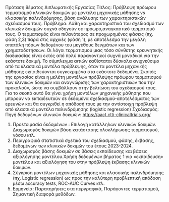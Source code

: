 Πρόταση θέματος Διπλωματικής Εργασίας 
Τίτλος:
Πρόβλεψη πρόωρου τερματισμού κλινικών δοκιμών με μοντέλα μηχανικής μάθησης vs κλασσικής παλινδρόμησης, βάση ανάλυσης των χαρακτηριστικών σχεδιασμού τους.
Πρόβλημα:
Λάθη και χαρακτηριστικά του σχεδιασμό των κλινικών δοκιμών συχνά οδηγούν σε πρόωρο,αναγκαστικό τερματισμό τους. Ο τερματισμός είναι πιθανότερος σε προχωρημένες φάσεις (πχ. φάση 2,3) παρά στις αρχικές (φάση 1), με αποτέλεσμα την μεγάλη σπατάλη πόρων δεδομένου του μεγέθους δειγμάτων και των χρηματοδοτήσεων.
Οι λόγοι τερματισμού μιας τόσο σύνθετης ερευνητικής διαδικασίας είναι εκτός από πολύ παραγοντικοί συχνά  μοναδικοί για την εκάστοτε δοκιμή. Το σύμπλεγμα αιτιών καθίσταται δύσκολα ανιχνεύσιμο από τα κλασσικά μοντέλα πρόβλεψης, όταν τα μοντέλα μηχανικής μάθησης εκπαιδεύονται συγκεκριμένα στα εκάστοτε δεδομένα.
Σκοπός της εργασίας είναι η μελέτη μοντέλων πρόβλεψης πρόωρου τερματισμού των κλινικών δοκιμών και αναγνώρισης των χαρακτηριστικών που την προκαλούν, ώστε να συμβάλλουν στην βελτίωση του σχεδιασμού τους.  Για το σκοπό αυτό θα γίνει χρήση μοντέλων μηχανικής μάθησης  που μπορούν να εκπαιδευτούν σε δεδομένα σχεδιασμού-αποτελέσματος των ερευνών και θα συγκριθεί η απόδοσή τους με την αντίστοιχη πρόβλεψη από κλασσικά μοντέλα παλινδρόμησης (logistic regression)
Σχεδιασμός: 
Πηγή δεδομένων κλινικών δοκιμών: https://aact.ctti-clinicaltrials.org/ 
1.	Προετοιμασία δεδομένων : Επιλογή κατάλληλων κλινικών δοκιμών. Διαχωρισμός δοκιμών βάση κατάστασης ολοκλήρωσης τερματισμού, νόσου κτλ.
2.	Περιγραφικά στατιστικά σχετικά του σχεδιασμού, φάσης, έκβασης, δεδομένων των κλινικών δοκιμών του έτους 2023-2024.
3.	Διαχωρισμός βάσης δοκιμών σε βάσεις εκπαίδευσης και βάσεις αξιολόγησης μοντέλου.Χρήση δεδομένων βήματος 1 για «εκπαίδευση» μοντέλου και αξιολόγηση του στην πρόβλεψη έκβασης κλινικών δοκιμών.
4.	Σύγκριση μοντέλων μηχανικής μάθησης και κλασσικής παλινδρόμησης (πχ. Logistic regression) ως προς την καλύτερη προβλεπτική απόδοση μέσω accuracy tests,  ROC-AUC Curves κτλ. 
5.	Ερμηνεία: Παρατηρήσεις στα περγραφικά, Παράγοντες τερματισμού, Σημαντική διαφορά μεθόδων.


